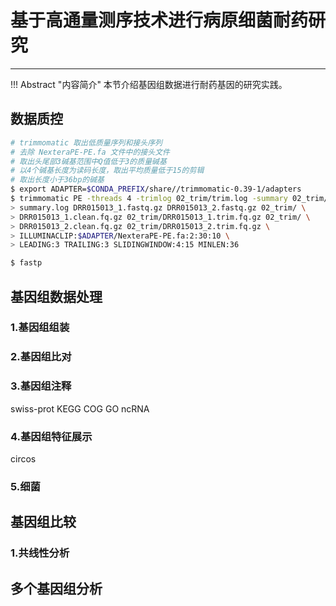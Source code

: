 # 基于高通量测序技术进行病原细菌耐药研究



---

!!! Abstract "内容简介"
    本节介绍基因组数据进行耐药基因的研究实践。

## 数据质控

```bash
# trimmomatic 取出低质量序列和接头序列
# 去除 NexteraPE-PE.fa 文件中的接头文件
# 取出头尾部3碱基范围中Q值低于3的质量碱基
# 以4个碱基长度为读码长度，取出平均质量低于15的剪辑
# 取出长度小于36bp的碱基
$ export ADAPTER=$CONDA_PREFIX/share//trimmomatic-0.39-1/adapters
$ trimmomatic PE -threads 4 -trimlog 02_trim/trim.log -summary 02_trim/ \
> summary.log DRR015013_1.fastq.gz DRR015013_2.fastq.gz 02_trim/ \
> DRR015013_1.clean.fq.gz 02_trim/DRR015013_1.trim.fq.gz 02_trim/ \
> DRR015013_2.clean.fq.gz 02_trim/DRR015013_2.trim.fq.gz \
> ILLUMINACLIP:$ADAPTER/NexteraPE-PE.fa:2:30:10 \
> LEADING:3 TRAILING:3 SLIDINGWINDOW:4:15 MINLEN:36

$ fastp
```

## 基因组数据处理

### 1.基因组组装

### 2.基因组比对

### 3.基因组注释

swiss-prot
KEGG
COG
GO
ncRNA

### 4.基因组特征展示

circos

### 5.细菌


## 基因组比较

### 1.共线性分析


## 多个基因组分析
